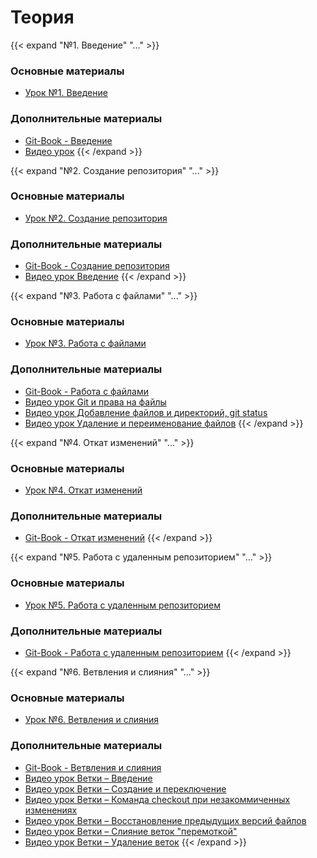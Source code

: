 # Теория

[№1. Введение]:----------------------------------------------------------

{{< expand "№1. Введение" "..." >}}
### Основные материалы

- [Урок №1. Введение](https://itvdn.com/ru/video/git-basics)

### Дополнительные материалы

- [Git-Book - Введение](https://git-scm.com/book/ru/v2/%D0%92%D0%B2%D0%B5%D0%B4%D0%B5%D0%BD%D0%B8%D0%B5-%D0%A7%D1%82%D0%BE-%D1%82%D0%B0%D0%BA%D0%BE%D0%B5-Git%3F)
- [Видео урок](https://youtu.be/W4hoc24K93E)
{{< /expand >}}

[№2. Создание репозитория]:----------------------------------------------------------

{{< expand "№2. Создание репозитория" "..." >}}
### Основные материалы

- [Урок №2. Создание репозитория](https://itvdn.com/ru/video/git-basics/repository-git)

### Дополнительные материалы

- [Git-Book - Создание репозитория](https://git-scm.com/book/ru/v2/%D0%9E%D1%81%D0%BD%D0%BE%D0%B2%D1%8B-Git-%D0%A1%D0%BE%D0%B7%D0%B4%D0%B0%D0%BD%D0%B8%D0%B5-Git-%D1%80%D0%B5%D0%BF%D0%BE%D0%B7%D0%B8%D1%82%D0%BE%D1%80%D0%B8%D1%8F)
- [Видео урок Введение](https://youtu.be/j2F77U-2FuQ)
{{< /expand >}}

[№3. Работа с файлами]:----------------------------------------------------------

{{< expand "№3. Работа с файлами" "..." >}}
### Основные материалы

- [Урок №3. Работа с файлами](https://itvdn.com/ru/video/git-basics/files-git)

### Дополнительные материалы

- [Git-Book - Работа с файлами](https://git-scm.com/book/ru/v2/%D0%9E%D1%81%D0%BD%D0%BE%D0%B2%D1%8B-Git-%D0%97%D0%B0%D0%BF%D0%B8%D1%81%D1%8C-%D0%B8%D0%B7%D0%BC%D0%B5%D0%BD%D0%B5%D0%BD%D0%B8%D0%B9-%D0%B2-%D1%80%D0%B5%D0%BF%D0%BE%D0%B7%D0%B8%D1%82%D0%BE%D1%80%D0%B8%D0%B9)
- [Видео урок Git и права на файлы](https://youtu.be/KrlYu1ToS-o)
- [Видео урок Добавление файлов и директорий, git status](https://youtu.be/xzEMA7rzN3Y)
- [Видео урок Удаление и переименование файлов](https://youtu.be/W71P4I0MGr0)
{{< /expand >}}

[№4. Откат изменений]:----------------------------------------------------------

{{< expand "№4. Откат изменений" "..." >}}
### Основные материалы

- [Урок №4. Откат изменений](https://itvdn.com/ru/video/git-basics/rollback)

### Дополнительные материалы

- [Git-Book - Откат изменений](https://git-scm.com/book/ru/v2/%D0%9E%D1%81%D0%BD%D0%BE%D0%B2%D1%8B-Git-%D0%9E%D0%BF%D0%B5%D1%80%D0%B0%D1%86%D0%B8%D0%B8-%D0%BE%D1%82%D0%BC%D0%B5%D0%BD%D1%8B)
{{< /expand >}}

[№5. Работа с удаленным репозиторием]:----------------------------------------------------------

{{< expand "№5. Работа с удаленным репозиторием" "..." >}}
### Основные материалы

- [Урок №5. Работа с удаленным репозиторием](https://itvdn.com/ru/video/git-basics/remote-repository-git)

### Дополнительные материалы

- [Git-Book - Работа с удаленным репозиторием](https://git-scm.com/book/ru/v2/%D0%9E%D1%81%D0%BD%D0%BE%D0%B2%D1%8B-Git-%D0%A0%D0%B0%D0%B1%D0%BE%D1%82%D0%B0-%D1%81-%D1%83%D0%B4%D0%B0%D0%BB%D1%91%D0%BD%D0%BD%D1%8B%D0%BC%D0%B8-%D1%80%D0%B5%D0%BF%D0%BE%D0%B7%D0%B8%D1%82%D0%BE%D1%80%D0%B8%D1%8F%D0%BC%D0%B8)
{{< /expand >}}

[№6. Ветвления и слияния]:----------------------------------------------------------

{{< expand "№6. Ветвления и слияния" "..." >}}
### Основные материалы

- [Урок №6. Ветвления и слияния](https://itvdn.com/ru/video/git-basics/branching-and-merging)

### Дополнительные материалы

- [Git-Book - Ветвления и слияния](https://git-scm.com/book/ru/v2/%D0%92%D0%B5%D1%82%D0%B2%D0%BB%D0%B5%D0%BD%D0%B8%D0%B5-%D0%B2-Git-%D0%9E%D1%81%D0%BD%D0%BE%D0%B2%D1%8B-%D0%B2%D0%B5%D1%82%D0%B2%D0%BB%D0%B5%D0%BD%D0%B8%D1%8F-%D0%B8-%D1%81%D0%BB%D0%B8%D1%8F%D0%BD%D0%B8%D1%8F)
- [Видео урок Ветки – Введение](https://youtu.be/aSohh-m5vJY)
- [Видео урок Ветки – Создание и переключение](https://youtu.be/ydtgQSaUzw0)
- [Видео урок Ветки – Команда checkout при незакоммиченных изменениях](https://youtu.be/KxKjBneF_NI)
- [Видео урок Ветки – Восстановление предыдущих версий файлов](https://youtu.be/3z-LjQacu2Q)
- [Видео урок Ветки – Слияние веток "перемоткой"](https://youtu.be/g--N6QHbt6Q)
- [Видео урок Ветки – Удаление веток](https://youtu.be/yFVPNYSTlLQ)
{{< /expand >}}